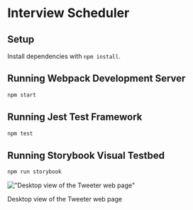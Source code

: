# Interview Scheduler

## Setup

Install dependencies with `npm install`.

## Running Webpack Development Server

```sh
npm start
```

## Running Jest Test Framework

```sh
npm test
```

## Running Storybook Visual Testbed

```sh
npm run storybook
```


!["Desktop view of the Tweeter web page"](https://github.com/AndrewHui/scheduler/blob/master/Readme%20SS/SelectDay.gif)


Desktop view of the Tweeter web page
